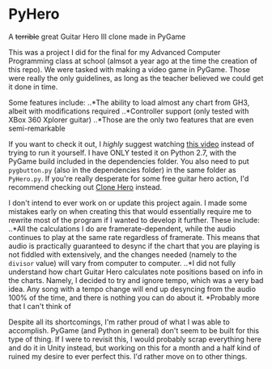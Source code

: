 # PyHero
A ~~terrible~~ great Guitar Hero III clone made in PyGame

This was a project I did for the final for my Advanced Computer Programming class at school (almsot a year ago at the time the creation of this repo). We were tasked with making a video game in PyGame. Those were really the only guidelines, as long as the teacher believed we could get it done in time.

Some features include:
..*The ability to load almost any chart from GH3, albeit with modifications required
..*Controller support (only tested with XBox 360 Xplorer guitar)
..*Those are the only two features that are even semi-remarkable

If you want to check it out, I *highly* suggest watching [this video](https://www.youtube.com/watch?v=MeYfBIGKki8) instead of trying to run it yourself. I have ONLY tested it on Python 2.7, with the PyGame build included in the dependencies folder. You also need to put `pygbutton.py` (also in the dependencies folder) in the same folder as `PyHero.py`. If you're really desperate for some free guitar hero action, I'd recommend checking out [Clone Hero](https://www.youtube.com/channel/UCc3IfdqGZjhdgQbi_EpfuYg) instead.

I don't intend to ever work on or update this project again. I made some mistakes early on when creating this that would essentially require me to rewrite most of the program if I wanted to develop it further. These include: 
..*All the calculations I do are framerate-dependent, while the audio continues to play at the same rate regardless of framerate. This means that audio is practically guaranteed to desync if the chart that you are playing is not fiddled with extensively, and the changes needed (namely to the `divisor` value) will vary from computer to computer. 
..*I did not fully understand how chart Guitar Hero calculates note positions based on info in the charts. Namely, I decided to try and ignore tempo, which was a very bad idea. Any song with a tempo change will end up desyncing from the audio 100% of the time, and there is nothing you can do about it.
*Probably more that I can't think of

Despite all its shortcomings, I'm rather proud of what I was able to accomplish. PyGame (and Python in general) don't seem to be built for this type of thing. If I were to revisit this, I would probably scrap everything here and do it in Unity instead, but working on this for a month and a half kind of ruined my desire to ever perfect this. I'd rather move on to other things.
